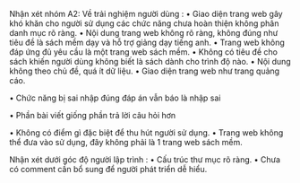 Nhận xét nhóm A2:
Về trải nghiệm người dùng :
•	Giao diện trang web gây khó khăn cho người sử dụng các chức năng chưa hoàn thiện không phân danh mục rõ ràng.
•	Nội dung trang web không rõ ràng, không đúng như tiêu đề là sách mềm dạy và hỗ trợ giảng dạy tiếng anh.
•	Trang web không đáp ứng đủ yêu cầu là một trang web sách mềm.
•	Không có tiêu đề cho sách khiến người dùng không biết là sách dành cho trình độ nào.
•	Nội dung không theo chủ đề, quá ít dữ liệu.
•	Giao diện trang web như trang quảng cáo.
 

•	Chức năng bị sai nhập đúng đáp án vẫn báo là nhập sai
 	 
•	Phần bài viết giống phần trả lời câu hỏi hơn
 
•	Không có điểm gì đặc biệt để thu hút người sử dụng.
•	Trang web không thể đưa vào sử dụng, đây không phải là 1 trang web sách mềm.

Nhận xét dưới góc độ người lập trình :
•	Cấu trúc thư mục rõ ràng.
•	Chưa có comment cần bổ sung để người phát triển dễ hiểu.
